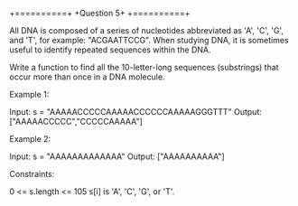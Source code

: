 +==========+
+Question 5+
+==========+


All DNA is composed of a series of nucleotides abbreviated as 'A', 'C', 'G', and 'T', for example: "ACGAATTCCG". When studying DNA, it is sometimes useful to identify repeated sequences within the DNA.

Write a function to find all the 10-letter-long sequences (substrings) that occur more than once in a DNA molecule.

 

Example 1:

Input: s = "AAAAACCCCCAAAAACCCCCCAAAAAGGGTTT"
Output: ["AAAAACCCCC","CCCCCAAAAA"]


Example 2:

Input: s = "AAAAAAAAAAAAA"
Output: ["AAAAAAAAAA"]
 

Constraints:

0 <= s.length <= 105
s[i] is 'A', 'C', 'G', or 'T'.